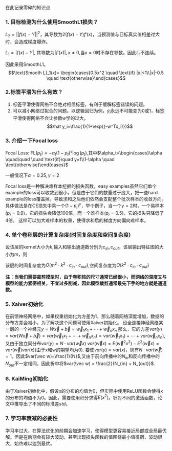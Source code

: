 在此记录零碎的知识点

### 1. 目标检测为什么使用SmoothL1损失？

$L_2=||f(x)-Y||^2$，其导数为$2(f(x)-Y)f'(x)$，当预测值与目标真实值相差过大时，会造成梯度爆炸。

$L_1=|f(x)-Y|$, 其导数为$|f'(x)|, x\neq0$,当$x=0$时不存在导数。因此$L_1$不连续。

因此采用SmoothL1。$$\text{Smooth L}_1(x)= \begin{cases}0.5x^2  \quad   \text{if} |x|<1\\|x|-0.5 \quad   \text{otherwise}\end{cases}$$

### 2.标签平滑为什么有效？

1. 标签平滑使得网络不会绝对相信标签，有利于缓解标签错误的问题。
2. 可以减小网络过拟合的问题。以逻辑回归为例，$\hat y_i$永远不可能变为0或1，标签平滑使得网络不会让参数$w$学的过大。
$$\hat y_i=\frac{1}{1+\exp{(-w^Tx_i)}}$$

### 3. 介绍一下Focal loss

Focal Loss: $\text{FL}(p_t)=-\alpha_t(1-p_t)^\gamma\log(p_t)$,其中$\alpha_t=\begin{cases}\alpha  \quad\quad \quad  \text{if}\quad y=1\\1-\alpha \quad   \text{otherwise}\end{cases}$

一般情况下$\alpha=0.25,\gamma=2$

Focal loss是一种解决难样本挖掘的损失函数，easy examples虽然它们单个example的loss可以收敛到很小，但是由于它们的数量过于庞大，把一些hard example的loss覆盖掉。导致求和之后他们依然会支配整个批次样本的收敛方向。具体做法是在CE损失中乘一个$(1-p_i)^\gamma$，举个例子，当一个$\gamma=2$时，一个易样本($p_i=0.9$)，它的损失会降低100倍，而一个难样本($p_i=0.5$)，它的损失只降低了4倍。 这样可以加大难样本的权重，使得求和后的梯度方向偏向难样本。

### 4. 单个卷积层的计算复杂度(时间复杂度和空间复杂度)

设该层的kernel大小为$k$,输入和输出通道数分别为$c_{in},c_{out}$，该层输出特征图的大小为$m$，则

该层的时间复杂度为$O(m^2\cdot k^2\cdot c_{in}\cdot c_{out})$,空间复杂度为$O(k^2\cdot c_{in}\cdot c_{out})$

**注：当我们需要裁剪模型时，由于卷积核的尺寸通常已经很小，而网络的深度又与模型的能力紧密相关，不宜过多削减，因此模型裁剪通常最先下手的地方就是通道数。**

### 5. Xaiver初始化

在前馈神经网络中，如果权重初始化为方差为1，那么随着网络深度增加，数据的分布方差会减小，为了解决这个问题可使用Xaiver初始化。
设全连接神经网络某一层的一个神经元$y=W\vec x+\vec b=\vec w_1x_1+\cdots+\vec w_nx_n$
那么，它的方差$var(y)=var(W\vec x+\vec b)=var(\vec w_1x_1+\cdots+\vec w_nx_n)=var(\vec w_1x_1)+\cdots+var(\vec w_nx_n)$,又由于独立同分布$var(y)=N\cdot var(\vec wx)$
$var(\vec wx)=E(\vec w^2x^2)-E^2(\vec wx)=var(\vec w)var(x)$(由于x和w的期望均为0).
要使$var(y)=var(x)$，则有$N\cdot var(\vec w)=1$，因此$var(\vec w)=\frac{1}{N}$,又由于前向传播中的$N_{in}$和反向传播中的$N_{out}$不一定相同，因此折中将$var(\vec w) = \frac{2}{N_{in} + N_{out}}$.

### 6. KaiMing初始化

由于Xaiver初始化中，假设x的分布的均值为0，但实际中使用ReLU函数会使得x的分布的均值不为0。因此，需要使用积分求得$E(x^2)$。针对不同的激活函数，论文中推导出了不同的标准差$std$。


### 7. 学习率衰减的必要性

学习率过大，在算法优化的前期会加速学习，使得模型更容易接近局部或全局最优解。但是在后期会有较大波动，甚至出现损失函数的值围绕最小值徘徊，波动很大，始终难以达到最优。